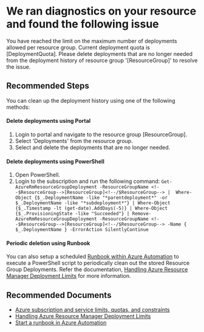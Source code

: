 <properties
    pageTitle="HDInsight deployment quota limitation"
    description="Exceeded the HDInsight deployment quota per resource group."
    infoBubbleText="Exceeded deployment quota. See details on the right."
    service="microsoft.hdinsight"
    resource="clusters"
    authors="maha-arun"
    ms.author="mahariha"
    displayOrder=""
    articleId="Hdi_Crud_ExceededDeploymentQuota"
    diagnosticScenario="HDInsightExceededDeploymentQuotaInsight"
    selfHelpType="rca"
    supportTopicIds="32628987, 32629125, 32629032"
    resourceTags=""
    productPesIds="15078"
    cloudEnvironments="public"
/>

# We ran diagnostics on your resource and found the following issue

You have reached the limit on the maximum number of deployments allowed per resource group. Current deployment quota is <!--$DeploymentQuota-->[DeploymentQuota]<!--/$DeploymentQuota-->. Please delete deployments that are no longer needed from the deployment history of resource group '<!--$ResourceGroup-->[ResourceGroup]<!--/$ResourceGroup-->' to resolve the issue. 

## **Recommended Steps**

You can clean up the deployment history using one of the following methods:

#### Delete deployments using Portal

1. Login to portal and navigate to the resource group <!--$ResourceGroup-->[ResourceGroup]<!--/$ResourceGroup-->.
2. Select 'Deployments' from the resource group. 
3. Select and delete the deployments that are no longer needed.

#### Delete deployments using PowerShell

1. Open PowerShell.
2. Login to the subscription and run the following command:
`Get-AzureRmResourceGroupDeployment -ResourceGroupName <!--$ResourceGroup-->[ResourceGroup]<!--/$ResourceGroup--> |  Where-Object {$_.DeploymentName -like "*parentdeployment*" -or $_.DeploymentName -like "*subdeployment*"} | Where-Object {$_.Timestamp -lt (get-date).AddDays(-5)} | Where-Object {$_.ProvisioningState -like "Succeeded"} | Remove-AzureRmResourceGroupDeployment -ResourceGroupName <!--$ResourceGroup-->[ResourceGroup]<!--/$ResourceGroup--> -Name { $_.DeploymentName } -ErrorAction SilentlyContinue`

#### Periodic deletion using Runbook

You can also setup a scheduled [Runbook within Azure Automation](https://docs.microsoft.com/azure/automation/start-runbooks) to execute a PowerShell script to periodically clean out the stored Resource Group Deployments. Refer the documentation, [Handling Azure Resource Manager Deployment Limits](https://blogs.msdn.microsoft.com/cloud_solution_architect/2016/08/22/handling-azure-resource-manager-deployment-limits) for more information.

## **Recommended Documents**

* [Azure subscription and service limits, quotas, and constraints](https://azure.microsoft.com/documentation/articles/azure-subscription-service-limits/)
* [Handling Azure Resource Manager Deployment Limits](https://blogs.msdn.microsoft.com/cloud_solution_architect/2016/08/22/handling-azure-resource-manager-deployment-limits)
* [Start a runbook in Azure Automation](https://docs.microsoft.com/azure/automation/start-runbooks)
	